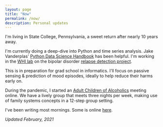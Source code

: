 ```yaml
---
layout: page
title: "Now"
permalink: /now/
description: Personal updates
---
```


I'm living in State College, Pennsylvania, a sweet return after nearly 10 years away.

I'm currently doing a deep-dive into Python and time series analysis. Jake Vanderplas' [Python Data Science Handbook](https://github.com/jakevdp/PythonDataScienceHandbook) has been helpful. I'm working in the [WHI lab](https://whilab.org) on the bipolar disorder [relapse detection project](https://whilab.org/projects/bd-prediction.html).

This is in preparation for grad school in informatics. I'll focus on passive sensing & prediction of mood episodes, ideally to help reduce their harms early on.

During the pandemic, I started an [Adult Children of Alcoholics](https://adultchildren.org) meeting online. We have a lively group that meets three nights per week, making use of family systems concepts in a 12-step group setting. 

I've been writing most mornings. Some is online [here](https://notes.brozena.net).

*Updated February, 2021*